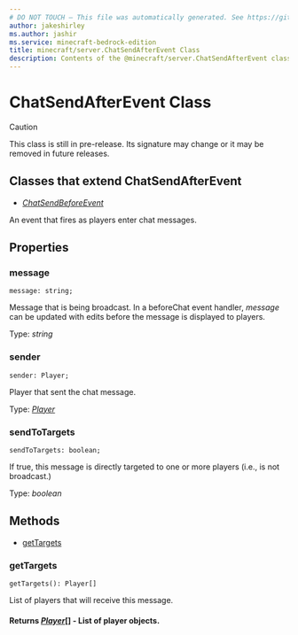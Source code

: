 ```yaml
---
# DO NOT TOUCH — This file was automatically generated. See https://github.com/mojang/minecraftapidocsgenerator to modify descriptions, examples, etc.
author: jakeshirley
ms.author: jashir
ms.service: minecraft-bedrock-edition
title: minecraft/server.ChatSendAfterEvent Class
description: Contents of the @minecraft/server.ChatSendAfterEvent class.
---
```

# ChatSendAfterEvent Class

> [!CAUTION]
> This class is still in pre-release.  Its signature may change or it may be removed in future releases.

## Classes that extend ChatSendAfterEvent
- [*ChatSendBeforeEvent*](ChatSendBeforeEvent.md)

An event that fires as players enter chat messages.

## Properties

### **message**
`message: string;`

Message that is being broadcast. In a beforeChat event handler, _message_ can be updated with edits before the message is displayed to players.

Type: *string*

### **sender**
`sender: Player;`

Player that sent the chat message.

Type: [*Player*](Player.md)

### **sendToTargets**
`sendToTargets: boolean;`

If true, this message is directly targeted to one or more players (i.e., is not broadcast.)

Type: *boolean*

## Methods
- [getTargets](#gettargets)

### **getTargets**
`
getTargets(): Player[]
`

List of players that will receive this message.

#### **Returns** [*Player*](Player.md)[] - List of player objects.
